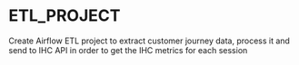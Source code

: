 # ETL_PROJECT
Create Airflow ETL project to extract customer journey data, process it and send to IHC API in order to get the IHC metrics for each session
